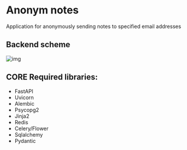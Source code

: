 # Anonym notes
Application for anonymously sending notes to specified email addresses

## Backend scheme 
![img](https://ibb.co/GFXndhh)

## CORE Required libraries:
- FastAPI
- Uvicorn
- Alembic
- Psycopg2
- Jinja2
- Redis
- Celery/Flower
- Sqlalchemy
- Pydantic


